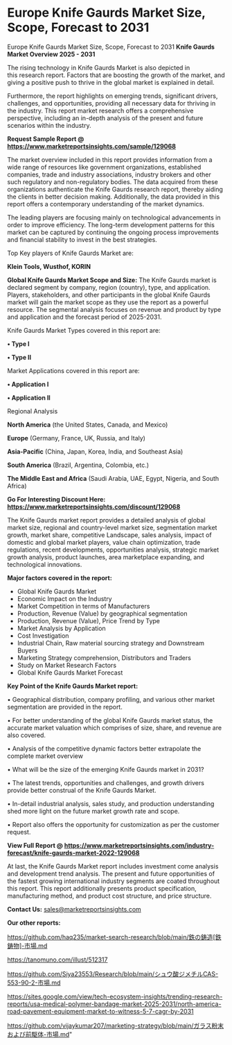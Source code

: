 # Europe Knife Gaurds Market Size, Scope, Forecast to 2031
 Europe Knife Gaurds Market Size, Scope, Forecast to 2031
<Strong> Knife Gaurds Market Overview 2025 - 2031</strong>

The rising technology in Knife Gaurds Market is also depicted in this research report. Factors that are boosting the growth of the market, and giving a positive push to thrive in the global market is explained in detail.

Furthermore, the report highlights on emerging trends, significant drivers, challenges, and opportunities, providing all necessary data for thriving in the industry. This report market research offers a comprehensive perspective, including an in-depth analysis of the present and future scenarios within the industry.

<strong>Request Sample Report @ <a href=https://www.marketreportsinsights.com/sample/129068>https://www.marketreportsinsights.com/sample/129068</a></strong>

The market overview included in this report provides information from a wide range of resources like government organizations, established companies, trade and industry associations, industry brokers and other such regulatory and non-regulatory bodies. The data acquired from these organizations authenticate the Knife Gaurds research report, thereby aiding the clients in better decision making. Additionally, the data provided in this report offers a contemporary understanding of the market dynamics.

The leading players are focusing mainly on technological advancements in order to improve efficiency. The long-term development patterns for this market can be captured by continuing the ongoing process improvements and financial stability to invest in the best strategies.

Top Key players of Knife Gaurds Market are:

<strong>Klein Tools, Wusthof, KORIN</strong>

<strong><b>Global Knife Gaurds Market Scope and Size:</b></strong>
The Knife Gaurds market is declared segment by company, region (country), type, and application. Players, stakeholders, and other participants in the global Knife Gaurds market will gain the market scope as they use the report as a powerful resource. The segmental analysis focuses on revenue and product by type and application and the forecast period of 2025-2031.

Knife Gaurds Market Types covered in this report are:

<strong>• Type I

• Type II</strong>

Market Applications covered in this report are:

<strong>• Application I

• Application II</strong> 

Regional Analysis

<strong>North America</strong> (the United States, Canada, and Mexico)

<strong>Europe</strong> (Germany, France, UK, Russia, and Italy)

<strong>Asia-Pacific</strong> (China, Japan, Korea, India, and Southeast Asia)

<strong>South America</strong> (Brazil, Argentina, Colombia, etc.)

<strong>The Middle East and Africa</strong> (Saudi Arabia, UAE, Egypt, Nigeria, and South Africa)

<strong>Go For Interesting Discount Here: <a href=https://www.marketreportsinsights.com/discount/129068>https://www.marketreportsinsights.com/discount/129068</a></strong>

The Knife Gaurds market report provides a detailed analysis of global market size, regional and country-level market size, segmentation market growth, market share, competitive Landscape, sales analysis, impact of domestic and global market players, value chain optimization, trade regulations, recent developments, opportunities analysis, strategic market growth analysis, product launches, area marketplace expanding, and technological innovations.

<strong><b>Major factors covered in the report:</b></strong>
<ul>
  <li>Global Knife Gaurds Market </li>
  <li>Economic Impact on the Industry</li>
  <li>Market Competition in terms of Manufacturers</li>
  <li>Production, Revenue (Value) by geographical segmentation</li>
  <li>Production, Revenue (Value), Price Trend by Type</li>
  <li>Market Analysis by Application</li>
  <li>Cost Investigation</li>
  <li>Industrial Chain, Raw material sourcing strategy and Downstream Buyers</li>
  <li>Marketing Strategy comprehension, Distributors and Traders</li>
  <li>Study on Market Research Factors</li>
  <li>Global Knife Gaurds Market Forecast</li>
</ul>

<strong><b>Key Point of the Knife Gaurds Market report:</b></strong>

• Geographical distribution, company profiling, and various other market segmentation are provided in the report.

• For better understanding of the global Knife Gaurds market status, the accurate market valuation which comprises of size, share, and revenue are also covered.

• Analysis of the competitive dynamic factors better extrapolate the complete market overview

• What will be the size of the emerging Knife Gaurds market in 2031?

• The latest trends, opportunities and challenges, and growth drivers provide better construal of the Knife Gaurds Market.

• In-detail industrial analysis, sales study, and production understanding shed more light on the future market growth rate and scope.

• Report also offers the opportunity for customization as per the customer request.

<strong><b>View Full Report @ <a href=https://www.marketreportsinsights.com/industry-forecast/knife-gaurds-market-2022-129068>https://www.marketreportsinsights.com/industry-forecast/knife-gaurds-market-2022-129068</a></b></strong>


At last, the Knife Gaurds Market report includes investment come analysis and development trend analysis. The present and future opportunities of the fastest growing international industry segments are coated throughout this report. This report additionally presents product specification, manufacturing method, and product cost structure, and price structure.

<strong>Contact Us:</strong>
sales@marketreportsinsights.com

<strong>Our other reports:</strong>

<a href=https://github.com/haq235/market-search-research/blob/main/鉄の鋳造[鉄鋳物]-市場.md>https://github.com/haq235/market-search-research/blob/main/鉄の鋳造[鉄鋳物]-市場.md</a>

<a href=https://tanomuno.com/illust/512317>https://tanomuno.com/illust/512317</a>

<a href=https://github.com/Siya23553/Research/blob/main/シュウ酸ジメチルCAS-553-90-2-市場.md>https://github.com/Siya23553/Research/blob/main/シュウ酸ジメチルCAS-553-90-2-市場.md</a>

<a href=https://sites.google.com/view/tech-ecosystem-insights/trending-research-reports/usa-medical-polymer-bandage-market-2025-2031/north-america-road-pavement-equipment-market-to-witness-5-7-cagr-by-2031>https://sites.google.com/view/tech-ecosystem-insights/trending-research-reports/usa-medical-polymer-bandage-market-2025-2031/north-america-road-pavement-equipment-market-to-witness-5-7-cagr-by-2031</a>

<a href=https://github.com/vijaykumar207/marketing-strategy/blob/main/ガラス粉末および前駆体-市場.md>https://github.com/vijaykumar207/marketing-strategy/blob/main/ガラス粉末および前駆体-市場.md</a>"
